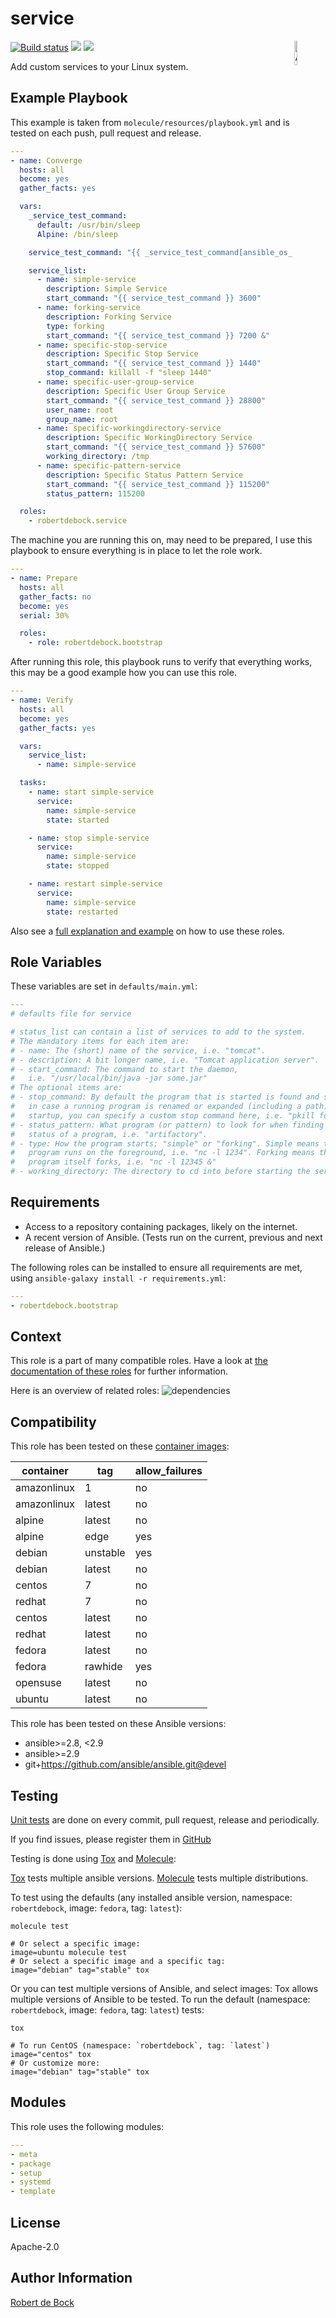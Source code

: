 service
=========

<img src="https://docs.ansible.com/ansible-tower/3.2.4/html_ja/installandreference/_static/images/logo_invert.png" width="10%" height="10%" alt="Ansible logo" align="right"/>
<a href="https://travis-ci.org/robertdebock/ansible-role-service"> <img src="https://travis-ci.org/robertdebock/ansible-role-service.svg?branch=master" alt="Build status"/></a> <img src="https://img.shields.io/ansible/role/d/38040"/> <img src="https://img.shields.io/ansible/quality/38040"/>

Add custom services to your Linux system.

Example Playbook
----------------

This example is taken from `molecule/resources/playbook.yml` and is tested on each push, pull request and release.
```yaml
---
- name: Converge
  hosts: all
  become: yes
  gather_facts: yes

  vars:
    _service_test_command:
      default: /usr/bin/sleep
      Alpine: /bin/sleep

    service_test_command: "{{ _service_test_command[ansible_os_family] | default(_service_test_command['default']) }}"

    service_list:
      - name: simple-service
        description: Simple Service
        start_command: "{{ service_test_command }} 3600"
      - name: forking-service
        description: Forking Service
        type: forking
        start_command: "{{ service_test_command }} 7200 &"
      - name: specific-stop-service
        description: Specific Stop Service
        start_command: "{{ service_test_command }} 1440"
        stop_command: killall -f "sleep 1440"
      - name: specific-user-group-service
        description: Specific User Group Service
        start_command: "{{ service_test_command }} 28800"
        user_name: root
        group_name: root
      - name: specific-workingdirectory-service
        description: Specific WorkingDirectory Service
        start_command: "{{ service_test_command }} 57600"
        working_directory: /tmp
      - name: specific-pattern-service
        description: Specific Status Pattern Service
        start_command: "{{ service_test_command }} 115200"
        status_pattern: 115200

  roles:
    - robertdebock.service
```

The machine you are running this on, may need to be prepared, I use this playbook to ensure everything is in place to let the role work.
```yaml
---
- name: Prepare
  hosts: all
  gather_facts: no
  become: yes
  serial: 30%

  roles:
    - role: robertdebock.bootstrap
```

After running this role, this playbook runs to verify that everything works, this may be a good example how you can use this role.
```yaml
---
- name: Verify
  hosts: all
  become: yes
  gather_facts: yes

  vars:
    service_list:
      - name: simple-service

  tasks:
    - name: start simple-service
      service:
        name: simple-service
        state: started

    - name: stop simple-service
      service:
        name: simple-service
        state: stopped

    - name: restart simple-service
      service:
        name: simple-service
        state: restarted

```

Also see a [full explanation and example](https://robertdebock.nl/how-to-use-these-roles.html) on how to use these roles.

Role Variables
--------------

These variables are set in `defaults/main.yml`:
```yaml
---
# defaults file for service

# status_list can contain a list of services to add to the system.
# The mandatory items for each item are:
# - name: The (short) name of the service, i.e. "tomcat".
# - description: A bit longer name, i.e. "Tomcat application server".
# - start_command: The command to start the daemon,
#   i.e. "/usr/local/bin/java -jar some.jar"
# The optional items are:
# - stop_command: By default the program that is started is found and stopped.
#   in case a running program is renamed or expanded (including a path) during
#   startup, you can specify a custom stop command here, i.e. "pkill foo"
# - status_pattern: What program (or pattern) to look for when finding the
#   status of a program, i.e. "artifactory".
# - type: How the program starts; "simple" or "forking". Simple means the
#   program runs on the foreground, i.e. "nc -l 1234". Forking means the
#   program itself forks, i.e. "nc -l 12345 &"
# - working_directory: The directory to cd into before starting the service.
```

Requirements
------------

- Access to a repository containing packages, likely on the internet.
- A recent version of Ansible. (Tests run on the current, previous and next release of Ansible.)

The following roles can be installed to ensure all requirements are met, using `ansible-galaxy install -r requirements.yml`:

```yaml
---
- robertdebock.bootstrap

```

Context
-------

This role is a part of many compatible roles. Have a look at [the documentation of these roles](https://robertdebock.nl/) for further information.

Here is an overview of related roles:
![dependencies](https://raw.githubusercontent.com/robertdebock/drawings/artifacts/service.png "Dependency")


Compatibility
-------------

This role has been tested on these [container images](https://hub.docker.com/):

|container|tag|allow_failures|
|---------|---|--------------|
|amazonlinux|1|no|
|amazonlinux|latest|no|
|alpine|latest|no|
|alpine|edge|yes|
|debian|unstable|yes|
|debian|latest|no|
|centos|7|no|
|redhat|7|no|
|centos|latest|no|
|redhat|latest|no|
|fedora|latest|no|
|fedora|rawhide|yes|
|opensuse|latest|no|
|ubuntu|latest|no|

This role has been tested on these Ansible versions:

- ansible>=2.8, <2.9
- ansible>=2.9
- git+https://github.com/ansible/ansible.git@devel



Testing
-------

[Unit tests](https://travis-ci.org/robertdebock/ansible-role-service) are done on every commit, pull request, release and periodically.

If you find issues, please register them in [GitHub](https://github.com/robertdebock/ansible-role-service/issues)

Testing is done using [Tox](https://tox.readthedocs.io/en/latest/) and [Molecule](https://github.com/ansible/molecule):

[Tox](https://tox.readthedocs.io/en/latest/) tests multiple ansible versions.
[Molecule](https://github.com/ansible/molecule) tests multiple distributions.

To test using the defaults (any installed ansible version, namespace: `robertdebock`, image: `fedora`, tag: `latest`):

```
molecule test

# Or select a specific image:
image=ubuntu molecule test
# Or select a specific image and a specific tag:
image="debian" tag="stable" tox
```

Or you can test multiple versions of Ansible, and select images:
Tox allows multiple versions of Ansible to be tested. To run the default (namespace: `robertdebock`, image: `fedora`, tag: `latest`) tests:

```
tox

# To run CentOS (namespace: `robertdebock`, tag: `latest`)
image="centos" tox
# Or customize more:
image="debian" tag="stable" tox
```

Modules
-------

This role uses the following modules:
```yaml
---
- meta
- package
- setup
- systemd
- template
```

License
-------

Apache-2.0


Author Information
------------------

[Robert de Bock](https://robertdebock.nl/)
